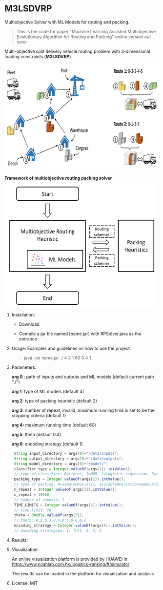 # M3LSDVRP
 Multiobjective Solver with ML Models for routing and packing. 

> This is the code for paper "Machine Learning Assisted Multiobjective Evolutionary Algorithm for Routing and Packing" *online version out soon*



Multi-objective split delivery vehicle routing problem with 3-dimensional loading constraints (**M3LSDVRP**)

<img src="./figures/Problem.jpg" alt="Example Image" width="650" height="350">

**Framework of multiobjective routing packing solver**

<img src="./figures/Framework.jpg" alt="Example Image" width="500" height="400">

1. Installation:

   + Download 

   + Compile a jar file named [name.jar] with RPSolver.java as the entrance 

2. Usage: Examples and guidelines on how to use the project.

   > java -jar name.jar ./ 4 2 1 60 0.4 1

3. Parameters:

   **arg 0** : path of inputs and outputs and ML models (default current path "./")

   **arg 1**: type of ML models (default 4)

   **arg 2**: type of packing heuristic (default 2)

   **arg 3**: number of repeat, invalid, maximum running time is set to be the stopping criteria (default 1)

   **arg 4:** maximum running time (default 60)

   **arg 5**: theta (default 0.4)

   **arg 6**: encoding strategy (default 1)

   ```java
   	String input_directory = args[0]+"/data/inputs"; 
   	String output_directory = args[0]+"/data/outputs";	
   	String model_directory = args[0]+"/model/"; 
   	classifier_type = Integer.valueOf(args[1]).intValue(); 	
   	// type of classifier: 0=linear, 1=MNB, 2=logistic regression, 3=svm_rbf, 4=CART, 5=random forest 10,6=random forest 20,7=random forest 50
   	packing_type = Integer.valueOf(args[2]).intValue();
   	// type of packing: 0=simpleHeuristic, 1=simpleHeuristic+newHeuristic1, 2=simpleHeuristic+newHeuristic1+newHeuristic2	
   	n_repeat = Integer.valueOf(args[3]).intValue();
   	n_repeat = 10000; 
   	// number of repeats: 1	
   	TIME_LIMITS = Integer.valueOf(args[4]).intValue();
   	// time limit: 60
   	theta = Double.valueOf(args[5]);
   	// theta: 0.2,0.3,0.4,0.5,0.6,0.7
   	encoding_strategy = Integer.valueOf(args[6]).intValue();
   	// encoding strategies: 1: full, 2, 3, 4
   ```

   

4. Results:

5. Visualization:

   An online visualization platform is provided by HUAWEI in https://www.noahlab.com.hk/logistics-ranking/#/simulator

   The results can be loaded in the platform for visualization and analysis

6. License: MIT
